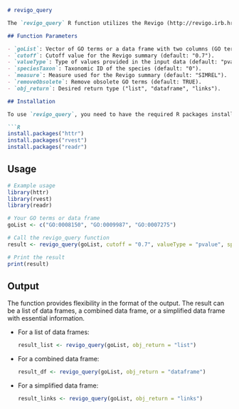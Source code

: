 ```markdown
# revigo_query

The `revigo_query` R function utilizes the Revigo (http://revigo.irb.hr) API to summarize a list of Gene Ontology (GO) terms into simpler terms. The function accepts either a vector of GO terms or a data frame with two columns: one for GO terms and the second for associated values (e.g., p-values). The function provides three options for the returned object: a list with three tables (one for each GO aspect - BP, CC, MF) (obj_return = "list"), a combined data frame with a "go_type" column (obj_return = "dataframe"), or a simplified data frame with essential information (obj_return = "links").

## Function Parameters

- `goList`: Vector of GO terms or a data frame with two columns (GO terms and values).
- `cutoff`: Cutoff value for the Revigo summary (default: "0.7").
- `valueType`: Type of values provided in the input data (default: "pvalue").
- `speciesTaxon`: Taxonomic ID of the species (default: "0").
- `measure`: Measure used for the Revigo summary (default: "SIMREL").
- `removeObsolete`: Remove obsolete GO terms (default: TRUE).
- `obj_return`: Desired return type ("list", "dataframe", "links").

## Installation

To use `revigo_query`, you need to have the required R packages installed:

```R
install.packages("httr")
install.packages("rvest")
install.packages("readr")
```

## Usage

```R
# Example usage
library(httr)
library(rvest)
library(readr)

# Your GO terms or data frame
goList <- c("GO:0008150", "GO:0009987", "GO:0007275")

# Call the revigo_query function
result <- revigo_query(goList, cutoff = "0.7", valueType = "pvalue", speciesTaxon = "0", measure = "SIMREL", removeObsolete = TRUE, obj_return = "list")

# Print the result
print(result)
```

## Output

The function provides flexibility in the format of the output. The result can be a list of data frames, a combined data frame, or a simplified data frame with essential information.

- For a list of data frames:
    ```R
    result_list <- revigo_query(goList, obj_return = "list")
    ```

- For a combined data frame:
    ```R
    result_df <- revigo_query(goList, obj_return = "dataframe")
    ```

- For a simplified data frame:
    ```R
    result_links <- revigo_query(goList, obj_return = "links")
    ```
